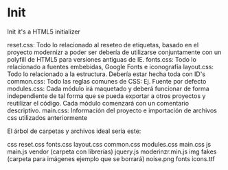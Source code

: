 Init
====

Init it's a HTML5 initializer


reset.css: Todo lo relacionado al reseteo de etiquetas, basado en el proyecto modernizr a poder ser debería de utilizarse conjuntamente con un polyfill de HTML5 para versiones antiguas de IE.
fonts.css: Todo lo relacionado a fuentes embebidas, Google Fonts e iconografía
layout.css: Todo lo relacionado a la estructura. Debería estar hecha toda con ID's
common.css: Todo las reglas comunes de CSS: Ej. Fuente por defecto
modules.css: Cada módulo irá maquetado y deberá funcionar de forma independiente de tal forma que se pueda exportar a otros proyectos y reutilizar el código. Cada módulo comenzará con un comentario descriptivo.
main.css: Información del proyecto e importación de archivos css utilizados anteriormente

El árbol de carpetas y archivos ideal sería este:

css
reset.css
fonts.css
layout.css
common.css
modules.css
main.css
js
main.js
vendor (carpeta con librerías)
jquery.js
moderinzr.min.js
img
fakes (carpeta para imágenes ejemplo que se borrará)
noise.png
fonts
icons.ttf
